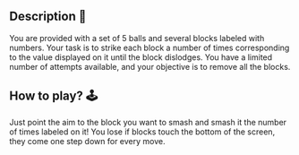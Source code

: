## **Description 📃**
You are provided with a set of 5 balls and several blocks labeled with numbers. Your task is to strike each block a number of times corresponding to the value displayed on it until the block dislodges. You have a limited number of attempts available, and your objective is to remove all the blocks.

## **How to play? 🕹️**
Just point the aim to the block you want to smash and smash it the number of times labeled on it!
You lose if blocks touch the bottom of the screen, they come one step down for every move.
